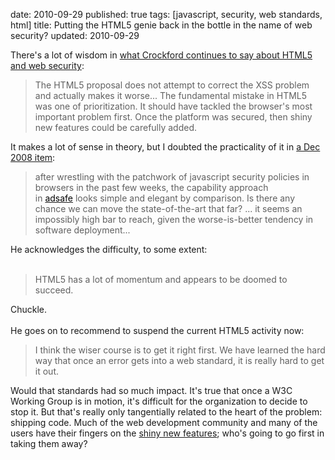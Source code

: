 date: 2010-09-29
published: true
tags: [javascript, security, web standards, html]
title: Putting the HTML5 genie back in the bottle in the name of web security?
updated: 2010-09-29


There's a lot of wisdom in <a href="http://security.sys-con.com/node/1544072">what Crockford continues to say about HTML5 and web security</a>:<br />
<blockquote>The HTML5 proposal does not attempt to correct the XSS problem and actually makes it worse...&nbsp;The fundamental mistake in HTML5 was one of prioritization. It should  have tackled the browser's most important problem first. Once the  platform was secured, then shiny new features could be carefully added.</blockquote>It makes a lot of sense in theory, but I doubted the practicality of it in&nbsp;<a href="http://www.w3.org/QA/2008/12/web_applications_security_requ.html">a Dec 2008 item</a>:<br />
<blockquote>after wrestling with the patchwork of javascript security policies in browsers in the past few weeks, the capability approach in&nbsp;<a href="http://blog.360.yahoo.com/blog-TBPekxc1dLNy5DOloPfzVvFIVOWMB0li?p=706"><span class="Apple-style-span" style="color: black;">adsafe</span></a>&nbsp;looks simple and elegant by comparison. Is there any chance we can move the state-of-the-art that far? ... it seems an impossibly high bar to reach, given the worse-is-better tendency in software deployment...</blockquote>He acknowledges the difficulty, to some extent:<br />
<br />
<blockquote>HTML5 has a lot of momentum and appears to be doomed to succeed.</blockquote><div>Chuckle.</div><div><br />
</div><div>He goes on to recommend to suspend the current HTML5 activity now:</div><blockquote>I think the wiser course is to get it right first. We have learned the hard way that once an error gets into a web standard, it is really hard to get it out.</blockquote><div>Would that standards had so much impact. It's true that once a W3C Working Group is in motion, it's difficult for the organization to decide to stop it. But that's really only tangentially related to the heart of the problem: shipping code. Much of the web development community and many of the users have their fingers on the <a href="http://js1k.com/home">shiny new features</a>; who's going to go first in taking them away?</div>